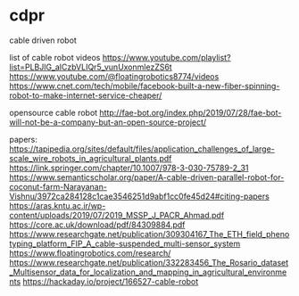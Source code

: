 # cdpr
cable driven robot

list of cable robot videos
https://www.youtube.com/playlist?list=PLBJlG_alCzbVLIQr5_vunUxonmlezZS6t
https://www.youtube.com/@floatingrobotics8774/videos
https://www.cnet.com/tech/mobile/facebook-built-a-new-fiber-spinning-robot-to-make-internet-service-cheaper/

opensource cable robot
http://fae-bot.org/index.php/2019/07/28/fae-bot-will-not-be-a-company-but-an-open-source-project/

papers:
https://tapipedia.org/sites/default/files/application_challenges_of_large-scale_wire_robots_in_agricultural_plants.pdf
https://link.springer.com/chapter/10.1007/978-3-030-75789-2_31
https://www.semanticscholar.org/paper/A-cable-driven-parallel-robot-for-coconut-farm-Narayanan-Vishnu/3972ca284128c1cae3546251d9abf1cc0fe45d24#citing-papers
https://aras.kntu.ac.ir/wp-content/uploads/2019/07/2019_MSSP_J_PACR_Ahmad.pdf
https://core.ac.uk/download/pdf/84309884.pdf
https://www.researchgate.net/publication/309304167_The_ETH_field_phenotyping_platform_FIP_A_cable-suspended_multi-sensor_system
https://www.floatingrobotics.com/research/
https://www.researchgate.net/publication/332283456_The_Rosario_dataset_Multisensor_data_for_localization_and_mapping_in_agricultural_environments
https://hackaday.io/project/166527-cable-robot
